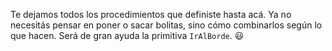 Te dejamos todos los procedimientos que definiste hasta acá. Ya no necesitás pensar en poner o sacar bolitas, sino cómo combinarlos según lo que hacen. Será de gran ayuda la primitiva `IrAlBorde`. :smiley: